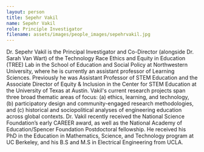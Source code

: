 ```yaml
---
layout: person
title: Sepehr Vakil
name: Sepehr Vakil
role: Principle Investigator
filename: assets/images/people_images/sepehrvakil.jpg
---
```

Dr. Sepehr Vakil is the Principal Investigator and Co-Director (alongside Dr. Sarah Van Wart) of the Technology Race Ethics and Equity in Education (TREE) Lab in the School of Education and Social Policy at Northwestern University, where he is currently an assistant professor of Learning Sciences. Previously he was Assistant Professor of STEM Education and the Associate Director of Equity & Inclusion in the Center for STEM Education at the University of Texas at Austin. Vakil's current research projects span three broad thematic areas of focus: (a) ethics, learning, and technology, (b) participatory design and community-engaged research methodologies, and (c) historical and sociopolitical analyses of engineering education across global contexts. Dr. Vakil recently received the National Science Foundation’s early CAREER award, as well as the National Academy of Education/Spencer Foundation Postdoctoral fellowship. He received his PhD in the Education in Mathematics, Science, and Technology program at UC Berkeley, and his B.S and M.S in Electrical Engineering from UCLA.

